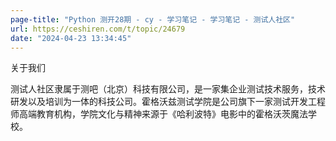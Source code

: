 ```yaml
---
page-title: "Python 测开28期 - cy - 学习笔记 - 学习笔记 - 测试人社区"
url: https://ceshiren.com/t/topic/24679
date: "2024-04-23 13:34:45"
---
```

关于我们

测试人社区隶属于测吧（北京）科技有限公司，是一家集企业测试技术服务，技术研发以及培训为一体的科技公司。霍格沃兹测试学院是公司旗下一家测试开发工程师高端教育机构，学院文化与精神来源于《哈利波特》电影中的霍格沃茨魔法学校。